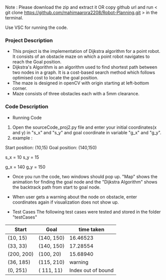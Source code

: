 Note : Please download the zip and extract it OR copy github url and run < git clone https://github.com/mahimaarora2208/Robot-Planning.git > in the terminal.

Use VSC for running the code.

<h3>Project Description</h3>

* This project is the implementation of Dijkstra algorithm for a point robot. It consists of an obstacle maze on which a point robot navigates to reach 
  the Goal position.
* Dijkstra's Algorithm is an algorithm used to find shortest path between two nodes in a graph. It is a cost-based search method which follows optimised 
  cost to locate the goal position.
* The maze is designed in openCV with origin starting at left-bottom corner.
* Maze consists of three obstacles each with a 5mm clearance. 

<h3> Code Description</h3>

* Running Code
1. Open the sourceCode_proj2.py file and enter your initial coordinates(x and y) in "s_x" and "s_y"  and goal coordinate in variable "g_x" and "g_y".
2. example :  

Start position: (10,15)
Goal position: (140,150)

s_x = 10
s_y = 15

g_x = 140
g_y = 150

* Once you run the code, two windows should pop up. "Map" shows the animation for finding the goal node and the "Dijkstra Algorithm" shows the backtrack path from start to goal node. 

* When user gets a warning about the node on obstacle, enter coordinates again if visualization does not show up.


* Test Cases
The following test cases were tested and stored in the folder "testCases"

|     Start     |    Goal       | time taken        |
| ------------- | ------------- | -----------       |
|    (10, 15)   |  (140, 150)   |  16.46523         |
|    (33, 33)   |  (140, 150)   |  17.28554         |
|    (200, 200) |  (100, 20)    |  15.68940         |
|    (36, 185)  |  (115, 210)   |  warning          | 
|    (0, 251)   | ( 111, 11)    | Index out of bound|


